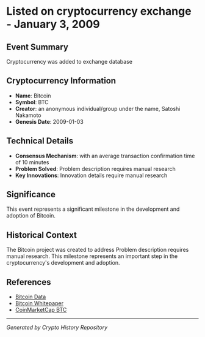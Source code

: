 # Listed on cryptocurrency exchange - January 3, 2009

## Event Summary
Cryptocurrency was added to exchange database

## Cryptocurrency Information
- **Name**: Bitcoin
- **Symbol**: BTC
- **Creator**: an anonymous individual/group under the name, Satoshi Nakamoto
- **Genesis Date**: 2009-01-03

## Technical Details
- **Consensus Mechanism**: with an average transaction confirmation time of 10 minutes
- **Problem Solved**: Problem description requires manual research
- **Key Innovations**: Innovation details require manual research

## Significance
This event represents a significant milestone in the development and adoption of Bitcoin.

## Historical Context
The Bitcoin project was created to address Problem description requires manual research. This milestone represents an important step in the cryptocurrency's development and adoption.

## References
- [Bitcoin Data](../cryptocurrencies/bitcoin.json)
- [Bitcoin Whitepaper](../whitepapers/bitcoin-whitepaper.pdf)
- [CoinMarketCap BTC](https://coinmarketcap.com/currencies/bitcoin/)

---
*Generated by Crypto History Repository*
